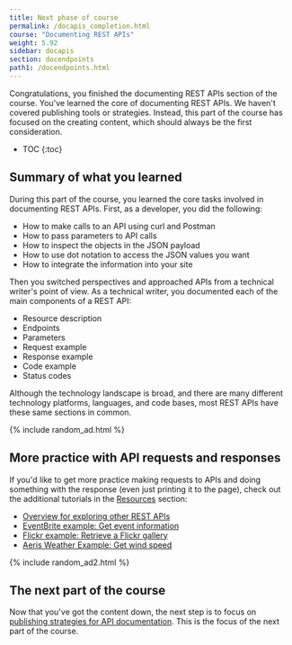 ```yaml
---
title: Next phase of course
permalink: /docapis_completion.html
course: "Documenting REST APIs"
weight: 5.92
sidebar: docapis
section: docendpoints
path1: /docendpoints.html
---
```


Congratulations, you finished the documenting REST APIs section of the course. You've learned the core of documenting REST APIs. We haven't covered publishing tools or strategies. Instead, this part of the course has focused on the creating content, which should always be the first consideration.

* TOC
{:toc}

## Summary of what you learned

During this part of the course, you learned the core tasks involved in documenting REST APIs. First, as a developer, you did the following:

* How to make calls to an API using curl and Postman
* How to pass parameters to API calls
* How to inspect the objects in the JSON payload
* How to use dot notation to access the JSON values you want
* How to integrate the information into your site

Then you switched perspectives and approached APIs from a technical writer's point of view. As a technical writer, you documented each of the main components of a REST API:

* Resource description
* Endpoints
* Parameters
* Request example
* Response example
* Code example
* Status codes

Although the technology landscape is broad, and there are many different technology platforms, languages, and code bases, most REST APIs have these same sections in common.

{% include random_ad.html %}

## More practice with API requests and responses

If you'd like to get more practice making requests to APIs and doing something with the response (even just printing it to the page), check out the additional tutorials in the [Resources](resources.html) section:

* [Overview for exploring other REST APIs](docapis_more_rest_exercises.html)
* [EventBrite example: Get event information](docapis_eventbrite_example.html)
* [Flickr example: Retrieve a Flickr gallery](docapis_flickr_example.html)
* [Aeris Weather Example: Get wind speed](docapis_aerisweather_example.html)

{% include random_ad2.html %}

## The next part of the course

Now that you've got the content down, the next step is to focus on [publishing strategies for API documentation](pubapis_overview.html). This is the focus of the next part of the course.
